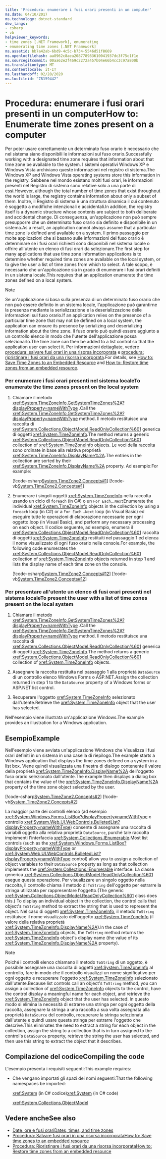 ```yaml
---
title: 'Procedura: enumerare i fusi orari presenti in un computer'
ms.date: 04/10/2017
ms.technology: dotnet-standard
dev_langs:
- csharp
- vb
helpviewer_keywords:
- time zones [.NET Framework], enumerating
- enumerating time zones [.NET Framework]
ms.assetid: bb7a42ab-6bd9-4c5c-b734-5546d51f8669
ms.openlocfilehash: aa8962c8aea208778983610041937dc3f75c1f1e
ms.sourcegitcommit: 00aa62e2f469c2272a457b04e66b4cc3c97a800b
ms.translationtype: MT
ms.contentlocale: it-IT
ms.lasthandoff: 02/28/2020
ms.locfileid: "78159442"
---
```

# <a name="how-to-enumerate-time-zones-present-on-a-computer"></a><span data-ttu-id="66708-102">Procedura: enumerare i fusi orari presenti in un computer</span><span class="sxs-lookup"><span data-stu-id="66708-102">How to: Enumerate time zones present on a computer</span></span>

<span data-ttu-id="66708-103">Per poter usare correttamente un determinato fuso orario è necessario che nel sistema siano disponibili le informazioni sul fuso orario.</span><span class="sxs-lookup"><span data-stu-id="66708-103">Successfully working with a designated time zone requires that information about that time zone be available to the system.</span></span> <span data-ttu-id="66708-104">I sistemi operativi Windows XP e Windows Vista archiviano queste informazioni nel registro di sistema.</span><span class="sxs-lookup"><span data-stu-id="66708-104">The Windows XP and Windows Vista operating systems store this information in the registry.</span></span> <span data-ttu-id="66708-105">Sebbene nel mondo esistano molti fusi orari, le informazioni presenti nel Registro di sistema sono relative solo a una parte di essi.</span><span class="sxs-lookup"><span data-stu-id="66708-105">However, although the total number of time zones that exist throughout the world is large, the registry contains information about only a subset of them.</span></span> <span data-ttu-id="66708-106">Inoltre, il Registro di sistema è una struttura dinamica il cui contenuto è soggetto a modifiche intenzionali e accidentali.</span><span class="sxs-lookup"><span data-stu-id="66708-106">In addition, the registry itself is a dynamic structure whose contents are subject to both deliberate and accidental change.</span></span> <span data-ttu-id="66708-107">Di conseguenza, un'applicazione non può sempre presupporre che un determinato fuso orario sia definito e disponibile in un sistema.</span><span class="sxs-lookup"><span data-stu-id="66708-107">As a result, an application cannot always assume that a particular time zone is defined and available on a system.</span></span> <span data-ttu-id="66708-108">Il primo passaggio per molte applicazioni che si basano sulle informazioni del fuso orario è determinare se i fusi orari richiesti sono disponibili nel sistema locale o offrire all'utente un elenco di fusi orari da selezionare.</span><span class="sxs-lookup"><span data-stu-id="66708-108">The first step for many applications that use time zone information applications is to determine whether required time zones are available on the local system, or to give the user a list of time zones from which to select.</span></span> <span data-ttu-id="66708-109">A tale scopo, è necessario che un'applicazione sia in grado di enumerare i fusi orari definiti in un sistema locale.</span><span class="sxs-lookup"><span data-stu-id="66708-109">This requires that an application enumerate the time zones defined on a local system.</span></span>

> [!NOTE]
> <span data-ttu-id="66708-110">Se un'applicazione si basa sulla presenza di un determinato fuso orario che non può essere definito in un sistema locale, l'applicazione può garantirne la presenza mediante la serializzazione e la deserializzazione delle informazioni sul fuso orario.</span><span class="sxs-lookup"><span data-stu-id="66708-110">If an application relies on the presence of a particular time zone that may not be defined on a local system, the application can ensure its presence by serializing and deserializing information about the time zone.</span></span> <span data-ttu-id="66708-111">Il fuso orario può quindi essere aggiunto a un controllo elenco in modo che l'utente dell'applicazione possa selezionarlo.</span><span class="sxs-lookup"><span data-stu-id="66708-111">The time zone can then be added to a list control so that the application user can select it.</span></span> <span data-ttu-id="66708-112">Per informazioni dettagliate, vedere [procedura: salvare fusi orari in una risorsa incorporata](../../../docs/standard/datetime/save-time-zones-to-an-embedded-resource.md) e [procedura: ripristinare i fusi orari da una risorsa incorporata](../../../docs/standard/datetime/restore-time-zones-from-an-embedded-resource.md).</span><span class="sxs-lookup"><span data-stu-id="66708-112">For details, see [How to: Save Time Zones to an Embedded Resource](../../../docs/standard/datetime/save-time-zones-to-an-embedded-resource.md) and [How to: Restore time zones from an embedded resource](../../../docs/standard/datetime/restore-time-zones-from-an-embedded-resource.md).</span></span>

### <a name="to-enumerate-the-time-zones-present-on-the-local-system"></a><span data-ttu-id="66708-113">Per enumerare i fusi orari presenti nel sistema locale</span><span class="sxs-lookup"><span data-stu-id="66708-113">To enumerate the time zones present on the local system</span></span>

1. <span data-ttu-id="66708-114">Chiamare il metodo <xref:System.TimeZoneInfo.GetSystemTimeZones%2A?displayProperty=nameWithType> .</span><span class="sxs-lookup"><span data-stu-id="66708-114">Call the <xref:System.TimeZoneInfo.GetSystemTimeZones%2A?displayProperty=nameWithType> method.</span></span> <span data-ttu-id="66708-115">Il metodo restituisce una raccolta di <xref:System.Collections.ObjectModel.ReadOnlyCollection%601> generica di oggetti <xref:System.TimeZoneInfo>.</span><span class="sxs-lookup"><span data-stu-id="66708-115">The method returns a generic <xref:System.Collections.ObjectModel.ReadOnlyCollection%601> collection of <xref:System.TimeZoneInfo> objects.</span></span> <span data-ttu-id="66708-116">Le voci della raccolta sono ordinate in base alla relativa proprietà <xref:System.TimeZoneInfo.DisplayName%2A>.</span><span class="sxs-lookup"><span data-stu-id="66708-116">The entries in the collection are sorted by their <xref:System.TimeZoneInfo.DisplayName%2A> property.</span></span> <span data-ttu-id="66708-117">Ad esempio:</span><span class="sxs-lookup"><span data-stu-id="66708-117">For example:</span></span>

   [!code-csharp[System.TimeZone2.Concepts#1](../../../samples/snippets/csharp/VS_Snippets_CLR_System/system.TimeZone2.Concepts/CS/TimeZone2Concepts.cs#1)]
   [!code-vb[System.TimeZone2.Concepts#1](../../../samples/snippets/visualbasic/VS_Snippets_CLR_System/system.TimeZone2.Concepts/VB/TimeZone2Concepts.vb#1)]

2. <span data-ttu-id="66708-118">Enumerare i singoli oggetti <xref:System.TimeZoneInfo> nella raccolta usando un ciclo di `foreach` (in C#) o un `For Each`...`Next`</span><span class="sxs-lookup"><span data-stu-id="66708-118">Enumerate the individual <xref:System.TimeZoneInfo> objects in the collection by using a `foreach` loop (in C#) or a `For Each`…`Next`</span></span> <span data-ttu-id="66708-119">loop (in Visual Basic) ed eseguire tutte le operazioni di elaborazione necessarie per ogni oggetto.</span><span class="sxs-lookup"><span data-stu-id="66708-119">loop (in Visual Basic), and perform any necessary processing on each object.</span></span> <span data-ttu-id="66708-120">Il codice seguente, ad esempio, enumera il <xref:System.Collections.ObjectModel.ReadOnlyCollection%601> raccolta di oggetti <xref:System.TimeZoneInfo> restituiti nel passaggio 1 ed elenca il nome visualizzato di ogni fuso orario nella console.</span><span class="sxs-lookup"><span data-stu-id="66708-120">For example, the following code enumerates the <xref:System.Collections.ObjectModel.ReadOnlyCollection%601> collection of <xref:System.TimeZoneInfo> objects returned in step 1 and lists the display name of each time zone on the console.</span></span>

   [!code-csharp[System.TimeZone2.Concepts#12](../../../samples/snippets/csharp/VS_Snippets_CLR_System/system.TimeZone2.Concepts/CS/TimeZone2Concepts.cs#12)]
   [!code-vb[System.TimeZone2.Concepts#12](../../../samples/snippets/visualbasic/VS_Snippets_CLR_System/system.TimeZone2.Concepts/VB/TimeZone2Concepts.vb#12)]

### <a name="to-present-the-user-with-a-list-of-time-zones-present-on-the-local-system"></a><span data-ttu-id="66708-121">Per presentare all'utente un elenco di fusi orari presenti nel sistema locale</span><span class="sxs-lookup"><span data-stu-id="66708-121">To present the user with a list of time zones present on the local system</span></span>

1. <span data-ttu-id="66708-122">Chiamare il metodo <xref:System.TimeZoneInfo.GetSystemTimeZones%2A?displayProperty=nameWithType> .</span><span class="sxs-lookup"><span data-stu-id="66708-122">Call the <xref:System.TimeZoneInfo.GetSystemTimeZones%2A?displayProperty=nameWithType> method.</span></span> <span data-ttu-id="66708-123">Il metodo restituisce una raccolta di <xref:System.Collections.ObjectModel.ReadOnlyCollection%601> generica di oggetti <xref:System.TimeZoneInfo>.</span><span class="sxs-lookup"><span data-stu-id="66708-123">The method returns a generic <xref:System.Collections.ObjectModel.ReadOnlyCollection%601> collection of <xref:System.TimeZoneInfo> objects.</span></span>

2. <span data-ttu-id="66708-124">Assegnare la raccolta restituita nel passaggio 1 alla proprietà `DataSource` di un controllo elenco Windows Forms o ASP.NET.</span><span class="sxs-lookup"><span data-stu-id="66708-124">Assign the collection returned in step 1 to the `DataSource` property of a Windows forms or ASP.NET list control.</span></span>

3. <span data-ttu-id="66708-125">Recuperare l'oggetto <xref:System.TimeZoneInfo> selezionato dall'utente.</span><span class="sxs-lookup"><span data-stu-id="66708-125">Retrieve the <xref:System.TimeZoneInfo> object that the user has selected.</span></span>

<span data-ttu-id="66708-126">Nell'esempio viene illustrata un'applicazione Windows.</span><span class="sxs-lookup"><span data-stu-id="66708-126">The example provides an illustration for a Windows application.</span></span>

## <a name="example"></a><span data-ttu-id="66708-127">Esempio</span><span class="sxs-lookup"><span data-stu-id="66708-127">Example</span></span>

<span data-ttu-id="66708-128">Nell'esempio viene avviata un'applicazione Windows che Visualizza i fusi orari definiti in un sistema in una casella di riepilogo.</span><span class="sxs-lookup"><span data-stu-id="66708-128">The example starts a Windows application that displays the time zones defined on a system in a list box.</span></span> <span data-ttu-id="66708-129">Viene quindi visualizzata una finestra di dialogo contenente il valore della proprietà <xref:System.TimeZoneInfo.DisplayName%2A> dell'oggetto fuso orario selezionato dall'utente.</span><span class="sxs-lookup"><span data-stu-id="66708-129">The example then displays a dialog box that contains the value of the <xref:System.TimeZoneInfo.DisplayName%2A> property of the time zone object selected by the user.</span></span>

[!code-csharp[System.TimeZone2.Concepts#2](../../../samples/snippets/csharp/VS_Snippets_CLR_System/system.TimeZone2.Concepts/CS/TimeZone2Concepts.cs#2)]
[!code-vb[System.TimeZone2.Concepts#2](../../../samples/snippets/visualbasic/VS_Snippets_CLR_System/system.TimeZone2.Concepts/VB/TimeZone2Concepts.vb#2)]

<span data-ttu-id="66708-130">La maggior parte dei controlli elenco (ad esempio <xref:System.Windows.Forms.ListBox?displayProperty=nameWithType> o controllo <xref:System.Web.UI.WebControls.BulletedList?displayProperty=nameWithType>) consente di assegnare una raccolta di variabili oggetto alla relativa proprietà `DataSource`, purché tale raccolta implementi l'interfaccia <xref:System.Collections.IEnumerable>.</span><span class="sxs-lookup"><span data-stu-id="66708-130">Most list controls (such as the <xref:System.Windows.Forms.ListBox?displayProperty=nameWithType> or <xref:System.Web.UI.WebControls.BulletedList?displayProperty=nameWithType> control) allow you to assign a collection of object variables to their `DataSource` property as long as that collection implements the <xref:System.Collections.IEnumerable> interface.</span></span> <span data-ttu-id="66708-131">La classe generica <xref:System.Collections.ObjectModel.ReadOnlyCollection%601> esegue questa operazione. Per visualizzare un singolo oggetto nella raccolta, il controllo chiama il metodo di `ToString` dell'oggetto per estrarre la stringa utilizzata per rappresentare l'oggetto.</span><span class="sxs-lookup"><span data-stu-id="66708-131">(The generic <xref:System.Collections.ObjectModel.ReadOnlyCollection%601> class does this.) To display an individual object in the collection, the control calls that object's `ToString` method to extract the string that is used to represent the object.</span></span> <span data-ttu-id="66708-132">Nel caso di oggetti <xref:System.TimeZoneInfo>, il metodo `ToString` restituisce il nome visualizzato dell'oggetto <xref:System.TimeZoneInfo> (il valore della relativa proprietà <xref:System.TimeZoneInfo.DisplayName%2A>).</span><span class="sxs-lookup"><span data-stu-id="66708-132">In the case of <xref:System.TimeZoneInfo> objects, the `ToString` method returns the <xref:System.TimeZoneInfo> object's display name (the value of its <xref:System.TimeZoneInfo.DisplayName%2A> property).</span></span>

> [!NOTE]
> <span data-ttu-id="66708-133">Poiché i controlli elenco chiamano il metodo `ToString` di un oggetto, è possibile assegnare una raccolta di oggetti <xref:System.TimeZoneInfo> al controllo, fare in modo che il controllo visualizzi un nome significativo per ogni oggetto e recuperare l'oggetto <xref:System.TimeZoneInfo> selezionato dall'utente.</span><span class="sxs-lookup"><span data-stu-id="66708-133">Because list controls call an object's `ToString` method, you can assign a collection of <xref:System.TimeZoneInfo> objects to the control, have the control display a meaningful name for each object, and retrieve the <xref:System.TimeZoneInfo> object that the user has selected.</span></span> <span data-ttu-id="66708-134">In questo modo si elimina la necessità di estrarre una stringa per ogni oggetto della raccolta, assegnare la stringa a una raccolta a sua volta assegnata alla proprietà `DataSource` del controllo, recuperare la stringa selezionata dall'utente e quindi usare questa stringa per estrarre l'oggetto che descrive.</span><span class="sxs-lookup"><span data-stu-id="66708-134">This eliminates the need to extract a string for each object in the collection, assign the string to a collection that is in turn assigned to the control's `DataSource` property, retrieve the string the user has selected, and then use this string to extract the object that it describes.</span></span>

## <a name="compiling-the-code"></a><span data-ttu-id="66708-135">Compilazione del codice</span><span class="sxs-lookup"><span data-stu-id="66708-135">Compiling the code</span></span>

<span data-ttu-id="66708-136">L'esempio presenta i requisiti seguenti:</span><span class="sxs-lookup"><span data-stu-id="66708-136">This example requires:</span></span>

- <span data-ttu-id="66708-137">Che vengano importati gli spazi dei nomi seguenti:</span><span class="sxs-lookup"><span data-stu-id="66708-137">That the following namespaces be imported:</span></span>

  <span data-ttu-id="66708-138"><xref:System> (in C# codice)</span><span class="sxs-lookup"><span data-stu-id="66708-138"><xref:System> (in C# code)</span></span>

  <xref:System.Collections.ObjectModel>

## <a name="see-also"></a><span data-ttu-id="66708-139">Vedere anche</span><span class="sxs-lookup"><span data-stu-id="66708-139">See also</span></span>

- [<span data-ttu-id="66708-140">Date, ore e fusi orari</span><span class="sxs-lookup"><span data-stu-id="66708-140">Dates, times, and time zones</span></span>](../../../docs/standard/datetime/index.md)
- [<span data-ttu-id="66708-141">Procedura: Salvare fusi orari in una risorsa incorporata</span><span class="sxs-lookup"><span data-stu-id="66708-141">How to: Save time zones to an embedded resource</span></span>](../../../docs/standard/datetime/save-time-zones-to-an-embedded-resource.md)
- [<span data-ttu-id="66708-142">Procedura: Ripristinare i fusi orari da una risorsa incorporata</span><span class="sxs-lookup"><span data-stu-id="66708-142">How to: Restore time zones from an embedded resource</span></span>](../../../docs/standard/datetime/restore-time-zones-from-an-embedded-resource.md)
